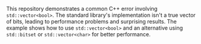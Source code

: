 This repository demonstrates a common C++ error involving `std::vector<bool>`.  The standard library's implementation isn't a true vector of bits, leading to performance problems and surprising results. The example shows how to use `std::vector<bool>` and an alternative using `std::bitset` or `std::vector<char>` for better performance.